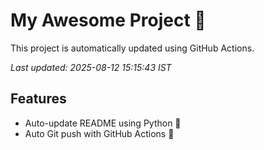 # My Awesome Project 🚀

This project is automatically updated using GitHub Actions.

_Last updated: 2025-08-12 15:15:43 IST_

## Features
- Auto-update README using Python 🐍
- Auto Git push with GitHub Actions 🤖
